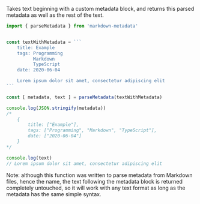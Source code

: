 Takes text beginning with a custom metadata block, and returns this parsed metadata as well as the rest of the text.


````typescript
import { parseMetadata } from 'markdown-metadata'


const textWithMetadata = ```
    title: Example
    tags: Programming
          Markdown
          TypeScript
    date: 2020-06-04

    Lorem ipsum dolor sit amet, consectetur adipiscing elit
```

const [ metadata, text ] = parseMetadata(textWithMetadata)

console.log(JSON.stringify(metadata))
/*
    {
        title: ["Example"],
        tags: ["Programming", "Markdown", "TypeScript"],
        date: ["2020-06-04"]
    }
*/

console.log(text)
// Lorem ipsum dolor sit amet, consectetur adipiscing elit
````

Note: although this function was written to parse metadata from Markdown files, hence the name, the text following the metadata block is returned completely untouched, so it will work with any text format as long as the metadata has the same simple syntax.
